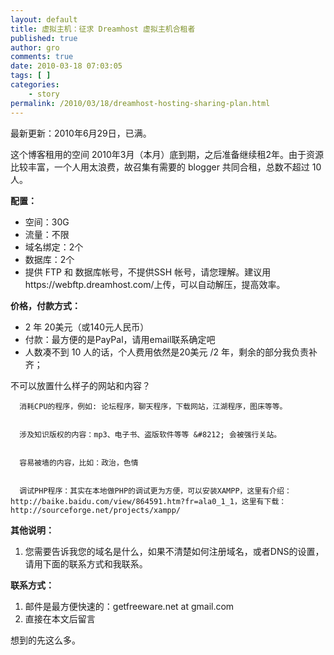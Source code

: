 ```yaml
---
layout: default
title: 虚拟主机：征求 Dreamhost 虚拟主机合租者
published: true
author: gro
comments: true
date: 2010-03-18 07:03:05
tags: [ ]
categories:
    - story
permalink: /2010/03/18/dreamhost-hosting-sharing-plan.html
---
```

最新更新：2010年6月29日，已满。

这个博客租用的空间 2010年3月（本月）底到期，之后准备继续租2年。由于资源比较丰富，一个人用太浪费，故召集有需要的 blogger 共同合租，总数不超过 10 人。

**配置：**

  * 空间：30G
  * 流量：不限
  * 域名绑定：2个
  * 数据库：2个
  * 提供 FTP 和 数据库帐号，不提供SSH 帐号，请您理解。建议用https://webftp.dreamhost.com/上传，可以自动解压，提高效率。

**价格，付款方式：**

  * 2 年 20美元（或140元人民币）
  * 付款：最方便的是PayPal，请用email联系确定吧
  * 人数凑不到 10 人的话，个人费用依然是20美元 /2 年，剩余的部分我负责补齐；


  不可以放置什么样子的网站和内容？



  
    
      消耗CPU的程序，例如: 论坛程序，聊天程序，下载网站，江湖程序，图床等等。
    
    
      涉及知识版权的内容：mp3、电子书、盗版软件等等 &#8212; 会被强行关站。
    
    
      容易被墙的内容，比如：政治，色情
    
    
      调试PHP程序：其实在本地做PHP的调试更为方便，可以安装XAMPP，这里有介绍：http://baike.baidu.com/view/864591.htm?fr=ala0_1_1，这里有下载：http://sourceforge.net/projects/xampp/
    
  


**其他说明：**

  1. 您需要告诉我您的域名是什么，如果不清楚如何注册域名，或者DNS的设置，请用下面的联系方式和我联系。

**联系方式：**

  1. 邮件是最方便快速的：getfreeware.net at gmail.com
  2. 直接在本文后留言

想到的先这么多。